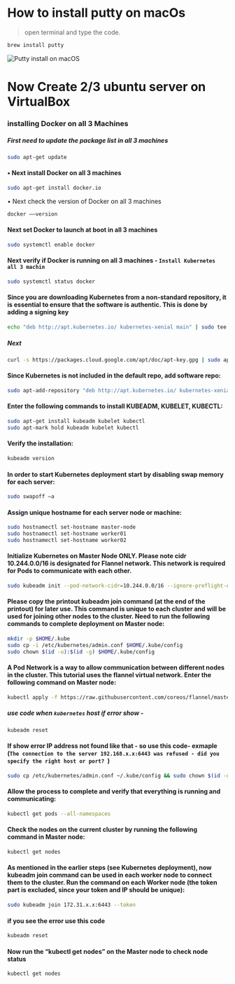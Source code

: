 # How to install putty on macOs
> open terminal and type the code.
```bash
brew install putty
```
![Putty install on macOS](https://user-images.githubusercontent.com/77927449/124318696-d9c5d680-db9a-11eb-89d3-13adc4ebf047.png)

# Now Create 2/3 ubuntu server on VirtualBox

### installing Docker on all 3 Machines

##### First need to update the package list in all 3 machines
```bash 
sudo apt-get update
`````

#### 	•	Next install Docker on all 3 machines
```bash
sudo apt-get install docker.io
````  
•	Next check the version of Docker on all 3 machines
```bash
docker ––version
```
####	Next set Docker to launch at boot in all 3 machines
```bash
sudo systemctl enable docker
```
#### Next verify if Docker is running on all 3 machines - `Install Kubernetes all 3 machin`
```bash
sudo systemctl status docker
```
#### Since you are downloading Kubernetes from a non-standard repository, it is essential to ensure that the software is authentic. This is done by adding a signing key 

```bash	
echo "deb http://apt.kubernetes.io/ kubernetes-xenial main" | sudo tee /etc/apt/sources.list.d/kubernetes.list
```
##### Next
```bash
curl -s https://packages.cloud.google.com/apt/doc/apt-key.gpg | sudo apt-key add
```
#### Since Kubernetes is not included in the default repo, add software repo:
```bash 
sudo apt-add-repository "deb http://apt.kubernetes.io/ kubernetes-xenial main"
```
#### Enter the following commands to install KUBEADM, KUBELET, KUBECTL:
```bash 
sudo apt-get install kubeadm kubelet kubectl
sudo apt-mark hold kubeadm kubelet kubectl
```
#### Verify the installation: 
```bash 
kubeadm version 
```
#### In order to start Kubernetes deployment start by disabling swap memory for each server:
```bash 
sudo swapoff –a
```
#### Assign unique hostname for each server node or machine:
```bash
sudo hostnamectl set-hostname master-node
sudo hostnamectl set-hostname worker01
sudo hostnamectl set-hostname worker02
```
#### Initialize Kubernetes on Master Node ONLY. Please note cidr 10.244.0.0/16 is designated for Flannel network. This network is required for Pods to communicate with each other. 
```bash 
sudo kubeadm init --pod-network-cidr=10.244.0.0/16 --ignore-preflight-errors=all
```
#### Please copy the printout kubeadm join command (at the end of the printout) for later use. This command is unique to each cluster and will be used for joining other nodes to the cluster. Need to run the following commands to complete deployment on Master node: 
```bash	
mkdir -p $HOME/.kube 
sudo cp -i /etc/kubernetes/admin.conf $HOME/.kube/config
sudo chown $(id -u):$(id -g) $HOME/.kube/config
```
#### A Pod Network is a way to allow communication between different nodes in the cluster. This tutorial uses the flannel virtual network. Enter the following command on Master node:

```bash 
kubectl apply -f https://raw.githubusercontent.com/coreos/flannel/master/Documentation/kube-flannel.yml
```
##### use code when `kubernetes` host if error show -
```bash 
kubeadm reset 
```

#### If show error IP address not found like that - so use this code- exmaple <br>(`The connection to the server 192.168.x.x:6443 was refused - did you specify the right host or port? `)

```bash 
sudo cp /etc/kubernetes/admin.conf ~/.kube/config && sudo chown $(id -u):$(id -g) $HOME/.kube/config
```
#### Allow the process to complete and verify that everything is running and communicating:
```bash 
kubectl get pods --all-namespaces
```
#### Check the nodes on the current cluster by running the following command in Master node:
```bash 
kubectl get nodes
```
#### As mentioned in the earlier steps (see Kubernetes deployment), now kubeadm join command can be used in each worker node to connect them to the cluster. Run the command on each Worker node (the token part is excluded, since your token and IP should be unique):
```bash 
sudo kubeadm join 172.31.x.x:6443 --token
```
#### if you see the error use this code
```bash
kubeadm reset
```
#### Now run the “kubectl get nodes” on the Master node to check node status
```bash
kubectl get nodes
```
